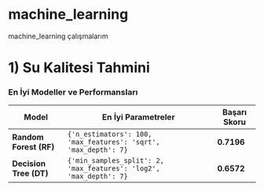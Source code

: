 # machine_learning
machine_learning çalışmalarım

# 1) Su Kalitesi Tahmini

### En İyi Modeller ve Performansları

| Model | En İyi Parametreler | Başarı Skoru |
|--------|--------------------|--------------|
| **Random Forest (RF)** | `{'n_estimators': 100, 'max_features': 'sqrt', 'max_depth': 7}` | **0.7196** |
| **Decision Tree (DT)** | `{'min_samples_split': 2, 'max_features': 'log2', 'max_depth': 7}` | **0.6572** |



